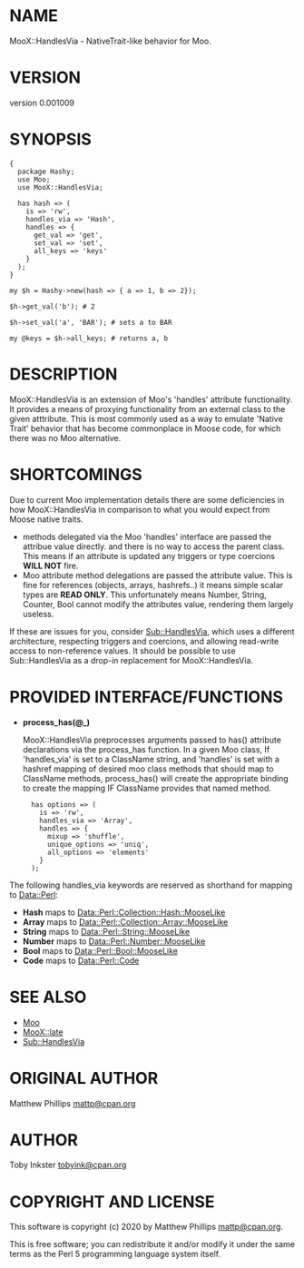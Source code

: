 # NAME

MooX::HandlesVia - NativeTrait-like behavior for Moo.

# VERSION

version 0.001009

# SYNOPSIS

    {
      package Hashy;
      use Moo;
      use MooX::HandlesVia;

      has hash => (
        is => 'rw',
        handles_via => 'Hash',
        handles => {
          get_val => 'get',
          set_val => 'set',
          all_keys => 'keys'
        }
      );
    }

    my $h = Hashy->new(hash => { a => 1, b => 2});

    $h->get_val('b'); # 2

    $h->set_val('a', 'BAR'); # sets a to BAR

    my @keys = $h->all_keys; # returns a, b

# DESCRIPTION

MooX::HandlesVia is an extension of Moo's 'handles' attribute functionality. It
provides a means of proxying functionality from an external class to the given
atttribute. This is most commonly used as a way to emulate 'Native Trait'
behavior that has become commonplace in Moose code, for which there was no Moo
alternative.

# SHORTCOMINGS

Due to current Moo implementation details there are some deficiencies in how
MooX::HandlesVia in comparison to what you would expect from Moose native
traits.

- methods delegated via the Moo 'handles' interface are passed the
attribue value directly. and there is no way to access the parent class. This
means if an attribute is updated any triggers or type coercions **WILL NOT**
fire.
- Moo attribute method delegations are passed the attribute value. This
is fine for references (objects, arrays, hashrefs..) it means simple scalar
types are **READ ONLY**. This unfortunately means Number, String, Counter, Bool
cannot modify the attributes value, rendering them largely useless.

If these are issues for you, consider [Sub::HandlesVia](https://metacpan.org/pod/Sub::HandlesVia), which uses a
different architecture, respecting triggers and coercions, and allowing
read-write access to non-reference values. It should be possible to use
Sub::HandlesVia as a drop-in replacement for MooX::HandlesVia.

# PROVIDED INTERFACE/FUNCTIONS

- **process\_has(@\_)**

    MooX::HandlesVia preprocesses arguments passed to has() attribute declarations
    via the process\_has function. In a given Moo class, If 'handles\_via' is set to
    a ClassName string, and 'handles' is set with a hashref mapping of desired moo
    class methods that should map to ClassName methods, process\_has() will create
    the appropriate binding to create the mapping IF ClassName provides that named
    method.

        has options => (
          is => 'rw',
          handles_via => 'Array',
          handles => {
            mixup => 'shuffle',
            unique_options => 'uniq',
            all_options => 'elements'
          }
        );

The following handles\_via keywords are reserved as shorthand for mapping to
[Data::Perl](https://metacpan.org/pod/Data::Perl):

- **Hash** maps to [Data::Perl::Collection::Hash::MooseLike](https://metacpan.org/pod/Data::Perl::Collection::Hash::MooseLike)
- **Array** maps to [Data::Perl::Collection::Array::MooseLike](https://metacpan.org/pod/Data::Perl::Collection::Array::MooseLike)
- **String** maps to [Data::Perl::String::MooseLike](https://metacpan.org/pod/Data::Perl::String::MooseLike)
- **Number** maps to [Data::Perl::Number::MooseLike](https://metacpan.org/pod/Data::Perl::Number::MooseLike)
- **Bool** maps to [Data::Perl::Bool::MooseLike](https://metacpan.org/pod/Data::Perl::Bool::MooseLike)
- **Code** maps to [Data::Perl::Code](https://metacpan.org/pod/Data::Perl::Code)

# SEE ALSO

- [Moo](https://metacpan.org/pod/Moo)
- [MooX::late](https://metacpan.org/pod/MooX::late)
- [Sub::HandlesVia](https://metacpan.org/pod/Sub::HandlesVia)

# ORIGINAL AUTHOR

Matthew Phillips <mattp@cpan.org>

# AUTHOR

Toby Inkster <tobyink@cpan.org>

# COPYRIGHT AND LICENSE

This software is copyright (c) 2020 by Matthew Phillips <mattp@cpan.org>.

This is free software; you can redistribute it and/or modify it under
the same terms as the Perl 5 programming language system itself.
